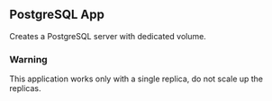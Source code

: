 ## PostgreSQL App

Creates a PostgreSQL server with dedicated volume.

### Warning

This application works only with a single replica, do not scale up the replicas.